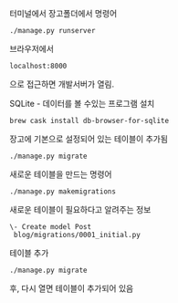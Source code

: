 터미널에서 장고폴더에서 명령어

```
./manage.py runserver
```

브라우저에서 

```
localhost:8000
```

으로 접근하면 개발서버가 열림.







SQLite - 데이터를 볼 수있는 프로그램 설치

```
brew cask install db-browser-for-sqlite
```

장고에 기본으로 설정되어 있는 테이블이 추가됨

```
./manage.py migrate     
```

새로운 테이블을 만드는 명령어

```
./manage.py makemigrations   
```

 새로운 테이블이 필요하다고 알려주는 정보

````
\- Create model Post
 blog/migrations/0001_initial.py
````



테이블 추가

```
./manage.py migrate     
```

후, 다시 열면 테이블이 추가되어 있음